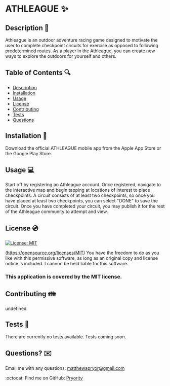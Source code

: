 
  # ATHLEAGUE ✨
    
  ## Description 📑
  Athleague is an outdoor adventure racing game designed to motivate the user to complete checkpoint circuits for exercise as opposed to following predetermined routes. As a player in the Athleague, you can create new ways to explore the outdoors for yourself and others.

  ## Table of Contents 🔍
  - [Description](#description)
  - [Installation](#installation)
  - [Usage](#usage)
  - [License](#license)
  - [Contributing](#contributing)
  - [Tests](#tests)
  - [Questions](#questions)

  ## Installation 💾
  Download the official ATHLEAGUE mobile app from the Apple App Store or the Google Play Store.
  
  ## Usage 💻
  Start off by registering an Athleague account. Once registered, navigate to the interactive map and begin tapping at locations of interest to place checkpoints. A circuit consists of at least two checkpoints, so once you have placed at least two checkpoints, you can select "DONE" to save the circuit. Once you have completed your circuit, you may publish it for the rest of the Athleague community to attempt and view.

  ## License 💿
  
  [![License: MIT](https://img.shields.io/badge/License-MIT-yellow.svg)](https://opensource.org/licenses/MIT)


  (https://opensource.org/licenses/MIT)
  You have the freedom to do as you like with this permissive software, as long as an original copy and license notice is included. I cannon be held liable for this software.



  ### This application is covered by the MIT license.
   

  ## Contributing 👪
  undefined

  ## Tests 🧪
  There are currently no tests available. Tests coming soon.
  
  ## Questions? ✉️
  Email me with any questions: matthewapryor@gmail.com

  :octocat: Find me on GitHub: [Pryority](https://github.com/Pryority)
